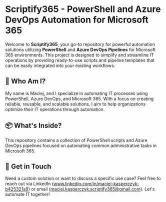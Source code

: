 # Scriptify365 - PowerShell and Azure DevOps Automation for Microsoft 365

Welcome to **Scriptify365**, your go-to repository for powerful automation solutions utilizing **PowerShell** and **Azure DevOps Pipelines** for Microsoft 365 environments. This project is designed to simplify and streamline IT operations by providing ready-to-use scripts and pipeline templates that can be easily integrated into your existing workflows.

## 👤 Who Am I?
My name is Maciej, and I specialize in automating IT processes using PowerShell, Azure DevOps, and Microsoft 365. With a focus on creating reliable, reusable, and scalable solutions, I aim to help organizations optimize their IT operations through automation.

## 📦 What's Inside?
This repository contains a collection of PowerShell scripts and Azure DevOps pipelines focused on automating common administrative tasks in Microsoft 365.

## 📢 Get in Touch
Need a custom solution or want to discuss a specific use case? Feel free to reach out via LinkedIn (www.linkedin.com/in/maciej-kasperczyk-b425321a9) or email (maciej.kasperczyk.scriptify365@gmail.com). Let's automate IT together!

